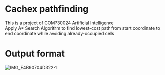 # Cachex pathfinding 

This is a project of COMP30024 Artificial Intelligence <br />
Apply A* Search Algorithm to find lowest-cost path from start coordinate to end coordinate while avoiding already-occupied cells

# Output format

![IMG_E4B90704D322-1](https://user-images.githubusercontent.com/89648977/168201104-3d43f078-88e1-4f64-be90-81849e45670f.jpeg)

